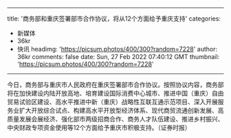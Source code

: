 
---
title: '商务部和重庆签署部市合作协议，将从12个方面给予重庆支持'
categories: 
 - 新媒体
 - 36kr
 - 快讯
headimg: 'https://picsum.photos/400/300?random=7228'
author: 36kr
comments: false
date: Sun, 27 Feb 2022 07:40:12 GMT
thumbnail: 'https://picsum.photos/400/300?random=7228'
---

<div>   
今日，商务部与重庆市人民政府在重庆签署部市合作协议。按照协议内容，商务部将在加快建设内陆开放高地、培育建设国际消费中心城市、推进中国（重庆）自由贸易试验区建设、高水平推进中新（重庆）战略性互联互通示范项目、深入开展服务业扩大开放综合试点、构建高水平开放型经济体系、现代商贸流通创新发展、高质量发展会展经济、强化部市两级招商合作、商务人才队伍建设、推进乡村振兴、中央财政专项资金使用等12个方面给予重庆市积极支持。（证券时报）  
</div>
            